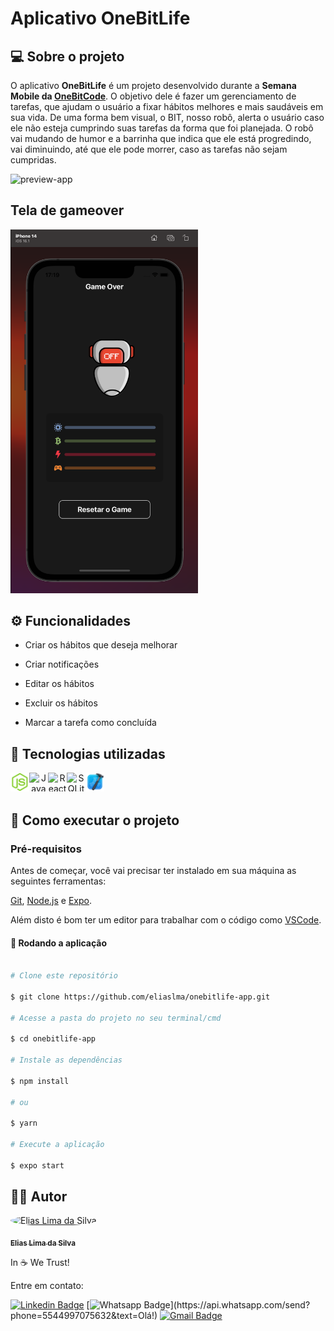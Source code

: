 # Aplicativo OneBitLife

## 💻 Sobre o projeto

O aplicativo **OneBitLife** é um projeto desenvolvido durante a **Semana Mobile da [OneBitCode](https://onebitcode.com/)**. O objetivo dele é fazer um gerenciamento de tarefas, que ajudam o usuário a fixar hábitos melhores e mais saudáveis em sua vida. De uma forma bem visual, o BIT, nosso robô, alerta o usuário caso ele não esteja cumprindo suas tarefas da forma que foi planejada. O robô vai mudando de humor e a barrinha que indica que ele está progredindo, vai diminuindo, até que ele pode morrer, caso as tarefas não sejam cumpridas.

<div > 

<img  alt="preview-app" width="300" src="./.github/preview.gif"> 

</div>

## Tela de gameover

<img  alt="preview-gameover" width="300" src="./.github/gameover-preview.png">

## ⚙️ Funcionalidades

- Criar os hábitos que deseja melhorar

- Criar notificações

- Editar os hábitos

- Excluir os hábitos

- Marcar a tarefa como concluída

## 📡 Tecnologias utilizadas

<div align="center"> 

<img align="left" alt="NodeJs" height="30" width="30" src="https://raw.githubusercontent.com/devicons/devicon/master/icons/nodejs/nodejs-original.svg">
<img align="left" alt="Javascript" height="30" width="30" src="https://cdn.jsdelivr.net/gh/devicons/devicon/icons/javascript/javascript-original.svg">
<img align="left" alt="React" height="30" width="30" src="https://cdn.jsdelivr.net/gh/devicons/devicon/icons/react/react-original.svg">
<img align="left" alt="SQLite" height="30" width="30" src="https://cdn.jsdelivr.net/gh/devicons/devicon/icons/sqlite/sqlite-original.svg">
<img align="left" alt="XCode" height="30" width="30" src="https://raw.githubusercontent.com/devicons/devicon/master/icons/xcode/xcode-original.svg">

</div>

<br/><br/>

## [](https://github.com/eliaslma/onebitlife-app) 🚀 Como executar o projeto

### Pré-requisitos

Antes de começar, você vai precisar ter instalado em sua máquina as seguintes ferramentas:

[Git](https://git-scm.com), [Node.js](https://nodejs.org/en/) e [Expo](https://expo.dev).

Além disto é bom ter um editor para trabalhar com o código como [VSCode](https://code.visualstudio.com/).

#### 🧭 Rodando a aplicação



```bash

# Clone este repositório

$ git clone https://github.com/eliaslma/onebitlife-app.git

# Acesse a pasta do projeto no seu terminal/cmd

$ cd onebitlife-app

# Instale as dependências

$ npm install

# ou

$ yarn

# Execute a aplicação

$ expo start

```

## [](https://github.com/eliaslma) 👨‍🚀 Autor


<a href="https://github.com/eliaslma">

 <img style="border-radius: 50%;" src="https://avatars.githubusercontent.com/u/70176310?v=4" width="100px;" alt="Elias Lima da Silva"/>

 <br />

 <sub><b>Elias Lima da Silva</b></sub></a>

In ☕ We Trust!

Entre em contato:

[![Linkedin Badge](https://img.shields.io/badge/-LinkedIn-blue?style=for-the-badge&logo=Linkedin&logoColor=white&link=https://www.linkedin.com/in/elias-lima-da-silva-a933a713a/)](https://www.linkedin.com/in/elias-lima-da-silva-a933a713a/)
[![Whatsapp Badge](https://img.shields.io/badge/-Whatsapp-4CA143?style=for-the-badge&labelColor=4CA143&logo=whatsapp&logoColor=white&link=https://api.whatsapp.com/send?phone=5544997075632&text=Olá!)](https://api.whatsapp.com/send?phone=5544997075632&text=Olá!)
[![Gmail Badge](https://img.shields.io/badge/-Gmail-c14438?style=for-the-badge&logo=Gmail&logoColor=white&link=mailto:sci.eliaslima@gmail.com)](mailto:sci.eliaslima@gmail.com)

